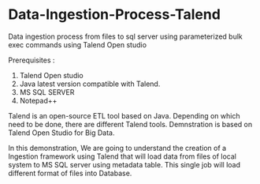 # Data-Ingestion-Process-Talend
Data ingestion process from files to sql server using parameterized bulk exec commands using Talend Open studio

Prerequisites :
1. Talend Open studio 
2. Java latest version compatible with Talend.
3. MS SQL SERVER
4. Notepad++


Talend is an open-source ETL tool based on Java. Depending on which need to be done, there are different Talend tools. Demnstration is based on Talend Open Studio for Big Data.

In this demonstration, We are going to understand the creation of a Ingestion framework using Talend that will load data from files of local system to MS SQL server using metadata table. This single job will load different format of files into Database. 
